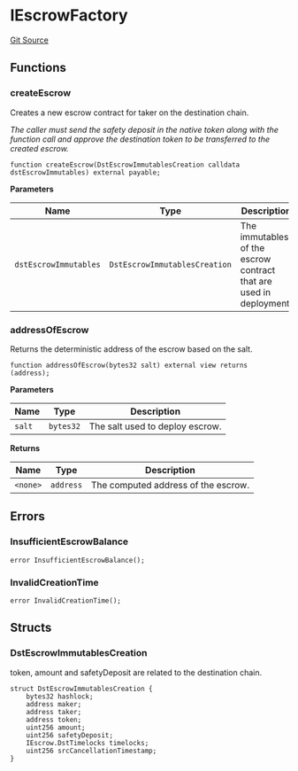 # IEscrowFactory
[Git Source](https://github.com/byshape/cross-chain-swap/blob/e26c23ac0516aa14fa1ee0839087565b952fb4f1/contracts/interfaces/IEscrowFactory.sol)


## Functions
### createEscrow

Creates a new escrow contract for taker on the destination chain.

*The caller must send the safety deposit in the native token along with the function call
and approve the destination token to be transferred to the created escrow.*


```solidity
function createEscrow(DstEscrowImmutablesCreation calldata dstEscrowImmutables) external payable;
```
**Parameters**

|Name|Type|Description|
|----|----|-----------|
|`dstEscrowImmutables`|`DstEscrowImmutablesCreation`|The immutables of the escrow contract that are used in deployment.|


### addressOfEscrow

Returns the deterministic address of the escrow based on the salt.


```solidity
function addressOfEscrow(bytes32 salt) external view returns (address);
```
**Parameters**

|Name|Type|Description|
|----|----|-----------|
|`salt`|`bytes32`|The salt used to deploy escrow.|

**Returns**

|Name|Type|Description|
|----|----|-----------|
|`<none>`|`address`|The computed address of the escrow.|


## Errors
### InsufficientEscrowBalance

```solidity
error InsufficientEscrowBalance();
```

### InvalidCreationTime

```solidity
error InvalidCreationTime();
```

## Structs
### DstEscrowImmutablesCreation
token, amount and safetyDeposit are related to the destination chain.


```solidity
struct DstEscrowImmutablesCreation {
    bytes32 hashlock;
    address maker;
    address taker;
    address token;
    uint256 amount;
    uint256 safetyDeposit;
    IEscrow.DstTimelocks timelocks;
    uint256 srcCancellationTimestamp;
}
```

